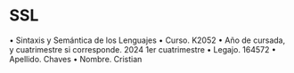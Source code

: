 # SSL

• Sintaxis y Semántica de los Lenguajes
• Curso.
  K2052
• Año de cursada, y cuatrimestre si corresponde.
  2024  1er cuatrimestre
• Legajo.
  164572
• Apellido.
  Chaves
• Nombre.
  Cristian

